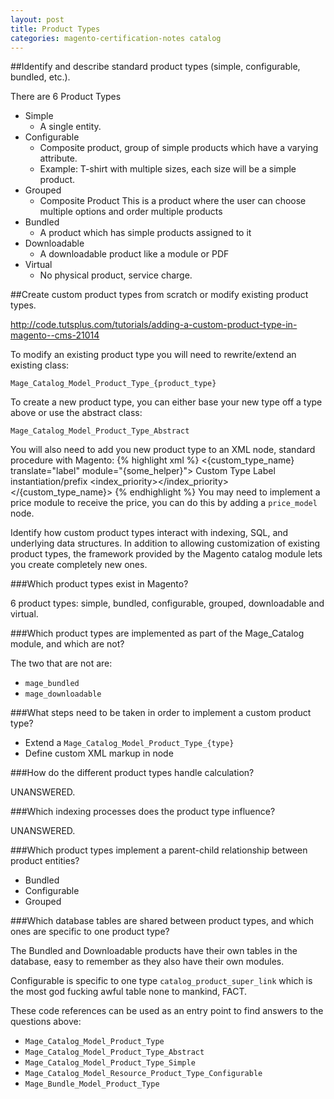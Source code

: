 ```yaml
---
layout: post
title: Product Types
categories: magento-certification-notes catalog
---
```


##Identify and describe standard product types (simple, configurable, bundled, etc.). 

There are 6 Product Types

- Simple
	- A single entity.
- Configurable
	- Composite product, group of simple products which have a varying attribute.
	- Example: T-shirt with multiple sizes, each size will be a simple product.
- Grouped
	- Composite Product This is a product where the user can choose multiple options and order multiple products
- Bundled
	- A product which has simple products assigned to it
- Downloadable
	- A downloadable product like a module or PDF
- Virtual
	- No physical product, service charge.

##Create custom product types from scratch or modify existing product types.

http://code.tutsplus.com/tutorials/adding-a-custom-product-type-in-magento--cms-21014

To modify an existing product type you will need to rewrite/extend an existing class:

	Mage_Catalog_Model_Product_Type_{product_type}


To create a new product type, you can either base your new type off a type above or use the abstract class:

	Mage_Catalog_Model_Product_Type_Abstract

You will also need to add you new product type to an XML node, standard procedure with Magento:
{% highlight xml %}
	<config>
	<global>
		<catalog>
			<product>
				<type>
					<{custom_type_name} translate="label" module="{some_helper}">
						<label>Custom Type Label</label>
						<model>instantiation/prefix</model>
						<composite></composite>
						<index_priority></index_priority>
					</{custom_type_name}>
				</type>
			</product>
		</catalog>
	</global>
</config>
{% endhighlight %}
You may need to implement a price module to receive the price, you can do this by adding a `price_model` node.

Identify how custom product types interact with indexing, SQL, and underlying data structures. In addition to allowing customization of existing product types, the framework provided by the Magento catalog module lets you create completely new ones.

###Which product types exist in Magento?

6 product types: simple, bundled, configurable, grouped, downloadable and virtual.

###Which product types are implemented as part of the Mage_Catalog module, and which are not?

The two that are not are:

- `mage_bundled`
- `mage_downloadable`

###What steps need to be taken in order to implement a custom product type?

- Extend a `Mage_Catalog_Model_Product_Type_{type}`
- Define custom XML markup in node

###How do the different product types handle calculation?

UNANSWERED.

###Which indexing processes does the product type influence?

UNANSWERED.

###Which product types implement a parent-child relationship between product entities?

- Bundled
- Configurable
- Grouped

###Which database tables are shared between product types, and which ones are specific to one product type?

The Bundled and Downloadable products have their own tables in the database, easy to remember as they also have their own modules. 

Configurable is specific to one type `catalog_product_super_link` which is the most god fucking awful table none to mankind, FACT.

These code references can be used as an entry point to find answers to the questions above: 

- `Mage_Catalog_Model_Product_Type`
- `Mage_Catalog_Model_Product_Type_Abstract`
- `Mage_Catalog_Model_Product_Type_Simple`
- `Mage_Catalog_Model_Resource_Product_Type_Configurable`
- `Mage_Bundle_Model_Product_Type`
